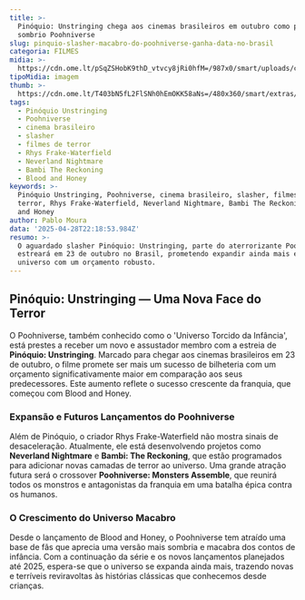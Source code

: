 ```yaml
---
title: >-
  Pinóquio: Unstringing chega aos cinemas brasileiros em outubro como parte do
  sombrio Poohniverse
slug: pinquio-slasher-macabro-do-poohniverse-ganha-data-no-brasil
categoria: FILMES
midia: >-
  https://cdn.ome.lt/pSqZSHobK9thD_vtvcy8jRi0hfM=/987x0/smart/uploads/conteudo/fotos/Design_sem_nome_-_2025-04-28T191023.673.png
tipoMidia: imagem
thumb: >-
  https://cdn.ome.lt/T403bN5fL2FlSNh0hEmOKK58aNs=/480x360/smart/extras/conteudos/Design_sem_nome_-_2025-04-28T191023.673.png
tags:
  - Pinóquio Unstringing
  - Poohniverse
  - cinema brasileiro
  - slasher
  - filmes de terror
  - Rhys Frake-Waterfield
  - Neverland Nightmare
  - Bambi The Reckoning
  - Blood and Honey
keywords: >-
  Pinóquio Unstringing, Poohniverse, cinema brasileiro, slasher, filmes de
  terror, Rhys Frake-Waterfield, Neverland Nightmare, Bambi The Reckoning, Blood
  and Honey
author: Pablo Moura
data: '2025-04-28T22:18:53.984Z'
resumo: >-
  O aguardado slasher Pinóquio: Unstringing, parte do aterrorizante Poohniverse,
  estreará em 23 de outubro no Brasil, prometendo expandir ainda mais este
  universo com um orçamento robusto.
---
```


## Pinóquio: Unstringing — Uma Nova Face do Terror

O Poohniverse, também conhecido como o 'Universo Torcido da Infância', está prestes a receber um novo e assustador membro com a estreia de **Pinóquio: Unstringing**. Marcado para chegar aos cinemas brasileiros em 23 de outubro, o filme promete ser mais um sucesso de bilheteria com um orçamento significativamente maior em comparação aos seus predecessores. Este aumento reflete o sucesso crescente da franquia, que começou com Blood and Honey.

### Expansão e Futuros Lançamentos do Poohniverse

Além de Pinóquio, o criador Rhys Frake-Waterfield não mostra sinais de desaceleração. Atualmente, ele está desenvolvendo projetos como **Neverland Nightmare** e **Bambi: The Reckoning**, que estão programados para adicionar novas camadas de terror ao universo. Uma grande atração futura será o crossover **Poohniverse: Monsters Assemble**, que reunirá todos os monstros e antagonistas da franquia em uma batalha épica contra os humanos.

### O Crescimento do Universo Macabro

Desde o lançamento de Blood and Honey, o Poohniverse tem atraído uma base de fãs que aprecia uma versão mais sombria e macabra dos contos de infância. Com a continuação da série e os novos lançamentos planejados até 2025, espera-se que o universo se expanda ainda mais, trazendo novas e terríveis reviravoltas às histórias clássicas que conhecemos desde crianças.
